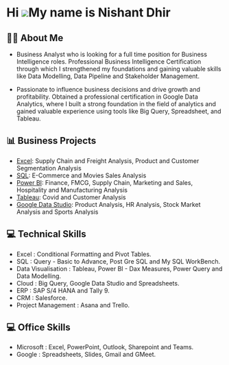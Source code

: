 Hi ![](https://user-images.githubusercontent.com/18350557/176309783-0785949b-9127-417c-8b55-ab5a4333674e.gif)My name is Nishant Dhir
===================================================================================================================================

## ✍🏻 About Me 

- Business Analyst who is looking for a full time position for Business Intelligence roles. Professional Business Intelligence Certification through which I strengthened my foundations and gaining valuable skills like Data Modelling, Data Pipeline and Stakeholder Management.

- Passionate to influence business decisions and drive growth and profitability. Obtained a professional certification in Google Data Analytics, where I built a strong foundation in the field of analytics and gained valuable experience using tools like Big Query, Spreadsheet, and Tableau.

## 📊 Business Projects

- [Excel]([https://github.com/NishantDhir/Excel-Projects]): Supply Chain and Freight Analysis, Product and Customer Segmentation Analysis
- [SQL]([https://github.com/NishantDhir/SQL-Projects]): E-Commerce and Movies Sales Analysis
- [Power BI]([https://github.com/NishantDhir/Power-BI-Projects]): Finance, FMCG, Supply Chain, Marketing and Sales, Hospitality and Manufacturing Analysis
- [Tableau]([https://github.com/NishantDhir/Tablaeu-Projects]): Covid and Customer Analysis
- [Google Data Studio]([https://github.com/NishantDhir/Google-Data-Studio-Projects]): Product Analysis, HR Analysis, Stock Market Analysis and Sports Analysis


## 💻 Technical Skills 

- Excel : Conditional Formatting and Pivot Tables.
- SQL : Query - Basic to Advance, Post Gre SQL and My SQL WorkBench.
- Data Visualisation : Tableau, Power BI - Dax Measures, Power Query and Data Modelling.
- Cloud : Big Query, Google Data Studio and Spreadsheets.
- ERP : SAP S/4 HANA and Tally 9.
- CRM : Salesforce.
- Project Management : Asana and Trello. 

## 💻 Office Skills 

- Microsoft : Excel, PowerPoint, Outlook, Sharepoint and Teams.
- Google : Spreadsheets, Slides, Gmail and GMeet.
